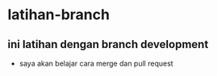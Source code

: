 # latihan-branch
## ini latihan dengan branch development
* saya akan belajar cara merge dan pull request
